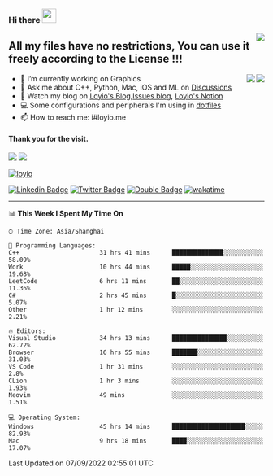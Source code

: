 <h3 align="left">Hi there <img src="https://media.giphy.com/media/hvRJCLFzcasrR4ia7z/giphy.gif" width="28"></h3>
<a align="right" href="https://github.com/loyio/loyio/blob/master/STAR/README.md"><img align="right" src="https://img.shields.io/badge/LOYIO-STAR-green" /></a>

## All my files have no restrictions, You can use it freely according to the License !!!

<a href="https://github.com/loyio#gh-light-mode-only">
     <img align="right"  src="https://loy-readme.vercel.app/api/top-langs/?username=loyio&langs_count=6&hide=css,html,jupyter%20notebook" />
</a>

<a href="https://github.com/loyio#gh-dark-mode-only">
  <img align="right"  src="https://loy-readme.vercel.app/api/top-langs/?username=loyio&langs_count=6&theme=slateorange&hide=css,html,jupyter%20notebook" />
</a>



- 🔭 I’m currently working on Graphics
- 💬 Ask me about C++, Python, Mac, iOS and ML on [Discussions](https://github.com/loyio/blog/discussions)
- 📔 Watch my blog on [Loyio's Blog](https://loyio.me),[Issues blog](https://github.com/loyio/blog/issues), [Loyio's Notion](https://loyio.notion.site/loyio/Loyio-s-Dashboard-2f56bd29222a445ea9d9e8802a1ac83b)
- 💻 Some configurations and peripherals I'm using in [dotfiles](https://github.com/loyio/dotfiles)
- 📫 How to reach me: i#loyio.me


#### Thank you for the visit.
<img src="http://profile-counter.glitch.me/loyio/count.svg" />

<img src="https://loy-readme.vercel.app/api?username=loyio&show_icons=true&hide=stars&include_all_commits=true&hide_title=true&theme=slateorange" />

     

[![loyio](https://github-profile-trophy.vercel.app/?username=loyio&theme=onedark&column=4)](https://github.com/loyio)

[![Linkedin Badge](https://img.shields.io/badge/-@loyio-0077b5?style=flat-square&logo=Linkedin&logoColor=white&labelColor=0077b5&link=https://www.linkedin.com/in/loyio-hex-363172158/)](https://www.linkedin.com/in/loyio-hex-363172158/)
[![Twitter Badge](https://img.shields.io/badge/-@loyiome-1ca0f1?style=flat-square&labelColor=1ca0f1&logo=twitter&logoColor=white&link=https://twitter.com/loyiome)](https://twitter.com/loyiome)
[![Double Badge](https://img.shields.io/badge/@loyio-007722?style=flat&logo=Douban&logoColor=white)](https://www.douban.com/people/susmote)
[![wakatime](https://wakatime.com/badge/user/c0ddc104-5a20-41d1-ab9a-c4d9ea20a4d9.svg)](https://wakatime.com/@c0ddc104-5a20-41d1-ab9a-c4d9ea20a4d9)

-------
<!--START_SECTION:waka-->
📊 **This Week I Spent My Time On** 

```text
⌚︎ Time Zone: Asia/Shanghai

💬 Programming Languages: 
C++                      31 hrs 41 mins      ██████████████░░░░░░░░░░░   58.09% 
Work                     10 hrs 44 mins      █████░░░░░░░░░░░░░░░░░░░░   19.68% 
LeetCode                 6 hrs 11 mins       ██░░░░░░░░░░░░░░░░░░░░░░░   11.36% 
C#                       2 hrs 45 mins       █░░░░░░░░░░░░░░░░░░░░░░░░   5.07% 
Other                    1 hr 12 mins        ░░░░░░░░░░░░░░░░░░░░░░░░░   2.21%

🔥 Editors: 
Visual Studio            34 hrs 13 mins      ███████████████░░░░░░░░░░   62.72% 
Browser                  16 hrs 55 mins      ███████░░░░░░░░░░░░░░░░░░   31.03% 
VS Code                  1 hr 31 mins        ░░░░░░░░░░░░░░░░░░░░░░░░░   2.8% 
CLion                    1 hr 3 mins         ░░░░░░░░░░░░░░░░░░░░░░░░░   1.93% 
Neovim                   49 mins             ░░░░░░░░░░░░░░░░░░░░░░░░░   1.51%

💻 Operating System: 
Windows                  45 hrs 14 mins      ████████████████████░░░░░   82.93% 
Mac                      9 hrs 18 mins       ████░░░░░░░░░░░░░░░░░░░░░   17.07%

```


 Last Updated on 07/09/2022 02:55:01 UTC
<!--END_SECTION:waka-->
